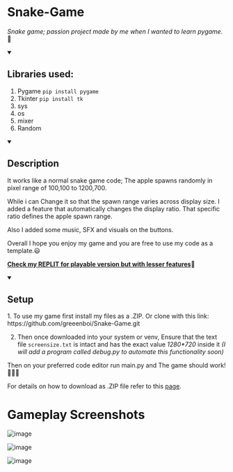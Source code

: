 # Snake-Game
_Snake game; passion project made by me when I wanted to learn pygame._:snake:



<details id=1 open>
<summary><h2>Libraries used:</h2></summary>
  
1. Pygame `pip install pygame`
2. Tkinter `pip install tk`
3. sys
4. os
5. mixer
6. Random
</details>

<details id=2 open>
<summary><h2>Description</h2></summary>
It works like a normal snake game code;
The apple spawns randomly in pixel range of 100,100 to 1200,700.

While i can Change it so that the spawn range varies across display size. I added a feature that automatically changes the display ratio. That specific ratio defines the apple spawn range.

Also I added some music, SFX and visuals on the buttons.

Overall I hope you enjoy my game and you are free to use my code as a template.:smiley:


**[Check my REPLIT for playable version but with lesser features](https://replit.com/@greeenboi1/Snake-game?v=1)**:tada:


</details>

<details id=3 open>
<summary><h2>Setup</h2></summary>
1. To use my game first install my files as a .ZIP.
Or clone with this link: https://github.com/greeenboi/Snake-Game.git

2. Then once downloaded into your system or venv, Ensure that the text file 
`screensize.txt` is intact and has the exact value _1280*720_ inside it *(I will add a program called debug.py to automate this functionality soon)*

Then on your preferred code editor run main.py and The game should work!:tada::grin::tada:

For details on how to download as .ZIP file refer to this [page](https://github.com/greeenboi/intro).

</details>

# Gameplay Screenshots

![image](https://user-images.githubusercontent.com/118198968/215282936-ac7fe67e-08e2-40f2-917e-a19cbce7c081.png)

![image](https://user-images.githubusercontent.com/118198968/215283047-173ca16a-4167-46fc-9f55-abdf87c7b5d4.png)



![image](https://user-images.githubusercontent.com/118198968/215283523-a102cb65-c41b-4d79-a570-4b47038c29f2.png)













